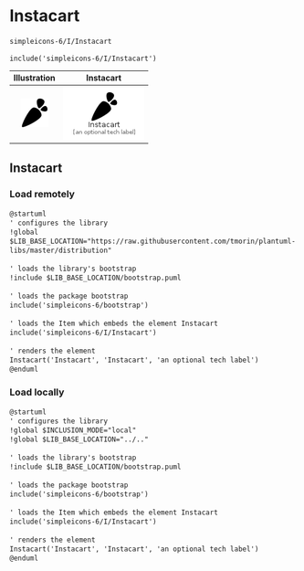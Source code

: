 # Instacart


```text
simpleicons-6/I/Instacart
```

```text
include('simpleicons-6/I/Instacart')
```



| Illustration | Instacart |
| :---: | :---: |
| ![illustration for Illustration](../../simpleicons-6/I/Instacart.png) | ![illustration for Instacart](../../simpleicons-6/I/Instacart.Local.png) |




## Instacart

### Load remotely
```plantuml
@startuml
' configures the library
!global $LIB_BASE_LOCATION="https://raw.githubusercontent.com/tmorin/plantuml-libs/master/distribution"

' loads the library's bootstrap
!include $LIB_BASE_LOCATION/bootstrap.puml

' loads the package bootstrap
include('simpleicons-6/bootstrap')

' loads the Item which embeds the element Instacart
include('simpleicons-6/I/Instacart')

' renders the element
Instacart('Instacart', 'Instacart', 'an optional tech label')
@enduml
```

### Load locally
```plantuml
@startuml
' configures the library
!global $INCLUSION_MODE="local"
!global $LIB_BASE_LOCATION="../.."

' loads the library's bootstrap
!include $LIB_BASE_LOCATION/bootstrap.puml

' loads the package bootstrap
include('simpleicons-6/bootstrap')

' loads the Item which embeds the element Instacart
include('simpleicons-6/I/Instacart')

' renders the element
Instacart('Instacart', 'Instacart', 'an optional tech label')
@enduml
```

